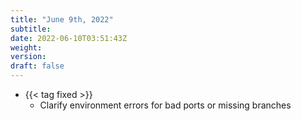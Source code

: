```yaml
---
title: "June 9th, 2022"
subtitle:
date: 2022-06-10T03:51:43Z
weight:
version:
draft: false
---
```


<!-- Available tags are: added, changed, deprecated, removed, fixed, performance, security -->
- {{< tag fixed >}}
    -  Clarify environment errors for bad ports or missing branches


